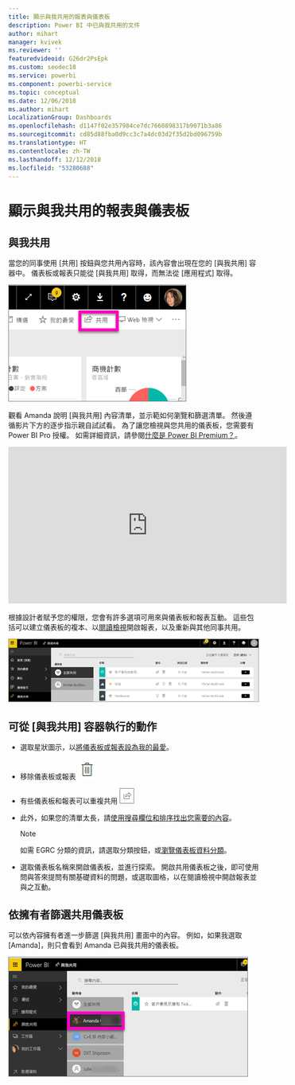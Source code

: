```yaml
---
title: 顯示與我共用的報表與儀表板
description: Power BI 中已與我共用的文件
author: mihart
manager: kvivek
ms.reviewer: ''
featuredvideoid: G26dr2PsEpk
ms.custom: seodec18
ms.service: powerbi
ms.component: powerbi-service
ms.topic: conceptual
ms.date: 12/06/2018
ms.author: mihart
LocalizationGroup: Dashboards
ms.openlocfilehash: d1147f02e357984ce7dc7660898317b9071b3a86
ms.sourcegitcommit: cd85d88fba0d9cc3c7a4dc03d2f35d2bd096759b
ms.translationtype: HT
ms.contentlocale: zh-TW
ms.lasthandoff: 12/12/2018
ms.locfileid: "53280688"
---
```

# <a name="display-the-dashboards-and-reports-that-have-been-shared-with-me"></a>顯示與我共用的報表與儀表板
## <a name="shared-with-me"></a>與我共用

當您的同事使用 [共用] 按鈕與您共用內容時，該內容會出現在您的 [與我共用] 容器中。 儀表板或報表只能從 [與我共用] 取得，而無法從 [應用程式] 取得。

![共用圖示](./media/end-user-shared-with-me/power-bi-share-dash.png)

觀看 Amanda 說明 [與我共用] 內容清單，並示範如何瀏覽和篩選清單。 然後遵循影片下方的逐步指示親自試試看。 為了讓您檢視與您共用的儀表板，您需要有 Power BI Pro 授權。 如需詳細資訊，請參閱[什麼是 Power BI Premium？](../service-premium.md)。

<iframe width="560" height="315" src="https://www.youtube.com/embed/G26dr2PsEpk" frameborder="0" allowfullscreen></iframe>

根據設計者賦予您的權限，您會有許多選項可用來與儀表板和報表互動。 這些包括可以建立儀表板的複本、以[閱讀檢視](end-user-reading-view.md)開啟報表，以及重新與其他同事共用。

![[與我共用] 容器](./media/end-user-shared-with-me/power-bi-container.png)

## <a name="actions-available-from-the-shared-with-me-container"></a>可從 [與我共用] 容器執行的動作
* 選取星狀圖示，以[將儀表板或報表設為我的最愛](end-user-favorite.md)。
* 移除儀表板或報表  ![垃圾桶圖示](./media/end-user-shared-with-me/power-bi-delete-icon.png)
* 有些儀表板和報表可以重複共用  ![共用圖示](./media/end-user-shared-with-me/power-bi-share-icon-new.png)
* 此外，如果您的清單太長，請[使用搜尋欄位和排序找出您需要的內容](end-user-search-sort.md)。
  
  > [!NOTE]
  > 如需 EGRC 分類的資訊，請選取分類按鈕，或[瀏覽儀表板資料分類](../service-data-classification.md)。
  > 
  > 
* 選取儀表板名稱來開啟儀表板，並進行探索。 開啟共用儀表板之後，即可使用問與答來提問有關基礎資料的問題，或選取圖格，以在閱讀檢視中開啟報表並與之互動。

## <a name="filter-shared-dashboards-by-owner"></a>依擁有者篩選共用儀表板
可以依內容擁有者進一步篩選 [與我共用] 畫面中的內容。 例如，如果我選取 [Amanda]，則只會看到 Amanda 已與我共用的儀表板。

![依擁有者篩選的儀表板](./media/end-user-shared-with-me/power-bi-owner-new.png)